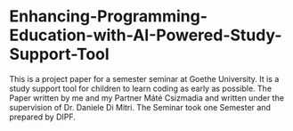 # Enhancing-Programming-Education-with-AI-Powered-Study-Support-Tool
This is a project paper for a semester seminar at Goethe University. It is a study support tool for children to learn coding as early as possible. The Paper written by me and my Partner Máté Csizmadia and written under the supervision of Dr. Daniele Di Mitri. The Seminar took one Semester and prepared by DIPF. 
